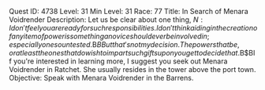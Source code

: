 Quest ID: 4738
Level: 31
Min Level: 31
Race: 77
Title: In Search of Menara Voidrender
Description: Let us be clear about one thing, $N: I don't feel you are ready for such responsibilities. I don't think aiding in the creation of any item of power is something a novice should ever be involved in; especially one so untested.$B$BBut that's not my decision. The powers that be, or at least the ones that do wish to impart such gifts upon you get to decide that.$B$BIf you're interested in learning more, I suggest you seek out Menara Voidrender in Ratchet. She usually resides in the tower above the port town.
Objective: Speak with Menara Voidrender in the Barrens.

